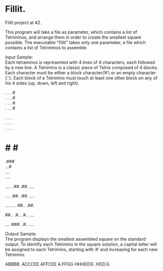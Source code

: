 # Fillit. 
Fillit project at 42.   

This program will take a file as parameter, which contains a list of Tetriminos, and arrange them in order to create the smallest square possible. The executable "fillit" takes only one parameter, a file which contains a list of Tetriminos to assemble. 
      
Input Sample:   
Each tetraminos is represented with 4 lines of 4 characters, each followed by a new line. A Tetrimino is a classic piece of Tetris composed of 4 blocks. Each character must be either a block character(’#’) or an empty character (’.’). Each block of a Tetrimino must touch at least one other block on any of his 4 sides (up, down, left and right).    
      
. . . #    
. . . #   
. . . #  
. . . # 
     
. . . .    
. . . .    
. . . .    
# # # #    
      
.###   
...#  
....  
....  
  
....
..##
.##.
....

....
.##.
.##.
....

....
....
##..
.##.

##..
.#..
.#..
....

....
###.
.#..
....
   
Output Sample:  
The program displays the smallest assembled square on the standard output. To identify each Tetrimino in the square     solution, a capital letter will be assigned to each Tetrimino, starting with ’A’ and increasing for each new Tetrimino.  
    
ABBBB.
ACCCEE
AFFCEE
A.FFGG
HHHDDG
.HDD.G
  
